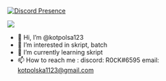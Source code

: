 [![Discord Presence](https://lanyard.cnrad.dev/api/480110129971200010)](https://discord.com/users/480110129971200010)

![](https://komarev.com/ghpvc/?username=AshKetchumPL)

- 👋 Hi, I’m @kotpolsa123
- 👀 I’m interested in skript, batch
- 🌱 I’m currently learning skript
- 📫 How to reach me :
discord: R0∁K#6595
email: kotpolska1123@gmail.com

<!---
kotpolsa123/kotpolsa123 is a ✨ special ✨ repository because its `README.md` (this file) appears on your GitHub profile.
You can click the Preview link to take a look at your changes.
--->

